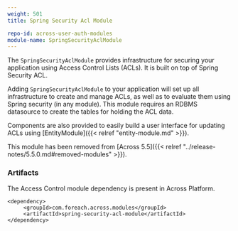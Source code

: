 ```yaml
---
weight: 501
title: Spring Security Acl Module

repo-id: across-user-auth-modules
module-name: SpringSecurityAclModule
---
```


The `SpringSecurityAclModule` provides infrastructure for securing your
application using Access Control Lists (ACLs). It is built on top of
Spring Security ACL.

Adding `SpringSecurityAclModule` to your application will set up all
infrastructure to create and manage ACLs, as well as to evaluate them
using Spring security (in any module). This module requires an RDBMS
datasource to create the tables for holding the ACL data.

Components are also provided to easily build a user interface for
updating ACLs using [EntityModule]({{< relref "entity-module.md" >}}).

This module has been removed from [Across 5.5]({{< relref
"../release-notes/5.5.0.md#removed-modules" >}}).


### Artifacts

The Access Control module dependency is present in Across Platform.

    <dependency>
         <groupId>com.foreach.across.modules</groupId>
         <artifactId>spring-security-acl-module</artifactId>
    </dependency>
